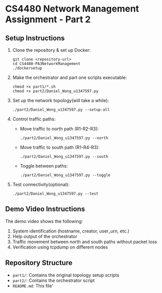 # CS4480 Network Management Assignment - Part 2

## Setup Instructions

1. Clone the repository & set up Docker:

   ```
   git clone <repository-url>
   cd CS4480-PA3NetworkManagement
   ./dockersetup
   ```

2. Make the orchestrator and part one scripts executable:

   ```
   chmod +x part1/*.sh
   chmod +x part2/Daniel_Wong_u1347597.py
   ```

3. Set up the network topology(will take a while):

   ```
   ./part2/Daniel_Wong_u1347597.py --setup-all
   ```

4. Control traffic paths:

   - Move traffic to north path (R1-R2-R3):
     ```
     ./part2/Daniel_Wong_u1347597.py --north
     ```
   - Move traffic to south path (R1-R4-R3):
     ```
     ./part2/Daniel_Wong_u1347597.py --south
     ```
   - Toggle between paths:
     ```
     ./part2/Daniel_Wong_u1347597.py --toggle
     ```

5. Test connectivity(optional):
   ```
   ./part2/Daniel_Wong_u1347597.py --test
   ```

## Demo Video Instructions

The demo video shows the following:

1. System identification (hostname, creator, user_urn, etc.)
2. Help output of the orchestrator
3. Traffic movement between north and south paths without packet loss
4. Verification using tcpdump on different nodes

## Repository Structure

- `part1/`: Contains the original topology setup scripts
- `part2/`: Contains the orchestrator script
- `README.md`: This file'
